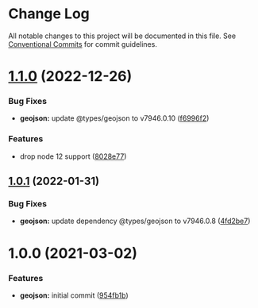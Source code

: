 # Change Log

All notable changes to this project will be documented in this file.
See [Conventional Commits](https://conventionalcommits.org) for commit guidelines.

# [1.1.0](https://github.com/vpriem/ts-monorepo/compare/@vpriem/geojson@1.0.1...@vpriem/geojson@1.1.0) (2022-12-26)

### Bug Fixes

-   **geojson:** update @types/geojson to v7946.0.10 ([f6996f2](https://github.com/vpriem/ts-monorepo/commit/f6996f2b76b4c8e2eb1ae6cc390f8d72b3d558eb))

### Features

-   drop node 12 support ([8028e77](https://github.com/vpriem/ts-monorepo/commit/8028e7777d9e55f835592267f317a80c55a306a1))

## [1.0.1](https://github.com/vpriem/ts-monorepo/compare/@vpriem/geojson@1.0.0...@vpriem/geojson@1.0.1) (2022-01-31)

### Bug Fixes

-   **geojson:** update dependency @types/geojson to v7946.0.8 ([4fd2be7](https://github.com/vpriem/ts-monorepo/commit/4fd2be713460a4f6179cc3ca43826009bdff8d48))

# 1.0.0 (2021-03-02)

### Features

-   **geojson:** initial commit ([954fb1b](https://github.com/vpriem/ts-monorepo/commit/954fb1b2f29ddf82387c50a896a9b17d953af436))
